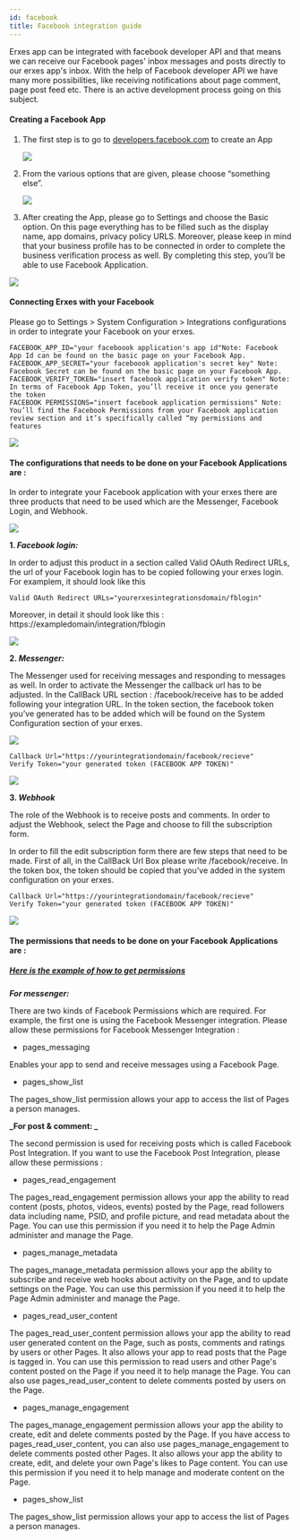 ```yaml
---
id: facebook
title: Facebook integration guide
---
```


Erxes app can be integrated with facebook developer API and that means we can receive our Facebook pages' inbox messages and posts directly to our erxes app's inbox. With the help of Facebook developer API we have many more possibilities, like receiving notifications about page comment, page post feed etc. There is an active development process going on this subject.

<!-- #### Requirements:

- Working sub domain with SSL pointing to your erxes-api server.
- [Create a Facebook App](https://developers.facebook.com/docs/apps/)
- [Create a Facebook Page](https://www.facebook.com/pages/creation/)

**Configuration:**

- Go to Erxes Settings => System config => Integrations config => Facebook.

```
FACEBOOK_APP_ID="your faceboook application's app id"
FACEBOOK_APP_SECRET="your faceboook application's secret key"
FACEBOOK_VERIFY_TOKEN="insert facebook application verify token"

``` -->

#### Creating a Facebook App

1.  The first step is to go to [developers.facebook.com](https://developers.facebook.com) to create an App

    ![](https://erxes-docs.s3-us-west-2.amazonaws.com/facebook/facebook-1.png)

2.  From the various options that are given, please choose “something else”.

    ![](https://erxes-docs.s3-us-west-2.amazonaws.com/facebook/facebook-2.png)

3.  After creating the App, please go to Settings and choose the Basic option. On this page everything has to be filled such as the display name, app domains, privacy policy URLS. Moreover, please keep in mind that your business profile has to be connected in order to complete the business verification process as well. By completing this step, you’ll be able to use Facebook Application.

![](https://erxes-docs.s3-us-west-2.amazonaws.com/facebook/facebook-3.png)

#### Connecting Erxes with your Facebook

Please go to Settings > System Configuration > Integrations configurations in order to integrate your Facebook on your erxes.

```
FACEBOOK_APP_ID="your faceboook application's app id"Note: Facebook App Id can be found on the basic page on your Facebook App.
FACEBOOK_APP_SECRET="your faceboook application's secret key" Note: Facebook Secret can be found on the basic page on your Facebook App.
FACEBOOK_VERIFY_TOKEN="insert facebook application verify token" Note: In terms of Facebook App Token, you’ll receive it once you generate the token
FACEBOOK PERMISSIONS="insert facebook application permissions" Note: You’ll find the Facebook Permissions from your Facebook application review section and it’s specifically called “my permissions and features

```

![](https://erxes-docs.s3-us-west-2.amazonaws.com/facebook/facebook-5.png)

#### The configurations that needs to be done on your Facebook Applications are :

In order to integrate your Facebook application with your erxes there are three products that need to be used which are the Messenger, Facebook Login, and Webhook.

![](https://erxes-docs.s3-us-west-2.amazonaws.com/facebook/facebook-4.png)

**1. _Facebook login:_**

In order to adjust this product in a section called Valid OAuth Redirect URLs, the url of your Facebook login has to be copied following your erxes login. For examplem, it should look like this

```
Valid OAuth Redirect URLs="yourerxesintegrationsdomain/fblogin"
```

Moreover, in detail it should look like this : https://exampledomain/integration/fblogin

![](https://erxes-docs.s3-us-west-2.amazonaws.com/facebook/facebook-7.png)

**2. _Messenger:_**

The Messenger used for receiving messages and responding to messages as well.
In order to activate the Messenger the callback url has to be adjusted.
In the CallBack URL section : /facebook/receive has to be added following your integration URL.
In the token section, the facebook token you’ve generated has to be added which will be found on the System Configuration section of your erxes.

![](https://erxes-docs.s3-us-west-2.amazonaws.com/facebook/facebook-10.png)

```
Callback Url="https://yourintegrationdomain/facebook/recieve"
Verify Token="your generated token (FACEBOOK APP TOKEN)"

```

![](https://erxes-docs.s3-us-west-2.amazonaws.com/facebook/facebook-11.png)

**3. _Webhook_**

The role of the Webhook is to receive posts and comments. In order to adjust the Webhook, select the Page and choose to fill the subscription form.

In order to fill the edit subscription form there are few steps that need to be made. First of all, in the CallBack Url Box please write /facebook/receive. In the token box, the token should be copied that you’ve added in the system configuration on your erxes.

```
Callback Url="https://yourintegrationdomain/facebook/recieve"
Verify Token="your generated token (FACEBOOK APP TOKEN)"
```

![](https://erxes-docs.s3-us-west-2.amazonaws.com/facebook/facebook-13.png)

#### The permissions that needs to be done on your Facebook Applications are :

##### [Here is the example of how to get permissions](https://developers.facebook.com/docs/app-review/resources/sample-submissions/messenger-platform/)

**_For messenger:_**

There are two kinds of Facebook Permissions which are required. For example, the first one is using the Facebook Messenger integration. Please allow these permissions for Facebook Messenger Integration :

- pages_messaging

Enables your app to send and receive messages using a Facebook Page.

- pages_show_list

The pages_show_list permission allows your app to access the list of Pages a person manages.

**_For post & comment: _**

The second permission is used for receiving posts which is called Facebook Post Integration. If you want to use the Facebook Post Integration, please allow these permissions :

- pages_read_engagement

The pages_read_engagement permission allows your app the ability to read content (posts, photos, videos, events) posted by the Page, read followers data including name, PSID, and profile picture, and read metadata about the Page. You can use this permission if you need it to help the Page Admin administer and manage the Page.

- pages_manage_metadata

The pages_manage_metadata permission allows your app the ability to subscribe and receive web hooks about activity on the Page, and to update settings on the Page. You can use this permission if you need it to help the Page Admin administer and manage the Page.

- pages_read_user_content

The pages_read_user_content permission allows your app the ability to read user generated content on the Page, such as posts, comments and ratings by users or other Pages. It also allows your app to read posts that the Page is tagged in. You can use this permission to read users and other Page's content posted on the Page if you need it to help manage the Page. You can also use pages_read_user_content to delete comments posted by users on the Page.

- pages_manage_engagement

The pages_manage_engagement permission allows your app the ability to create, edit and delete comments posted by the Page. If you have access to pages_read_user_content, you can also use pages_manage_engagement to delete comments posted other Pages. It also allows your app the ability to create, edit, and delete your own Page's likes to Page content. You can use this permission if you need it to help manage and moderate content on the Page.

- pages_show_list

The pages_show_list permission allows your app to access the list of Pages a person manages.